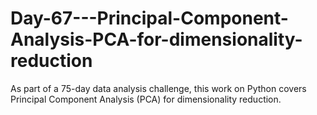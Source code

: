 # Day-67---Principal-Component-Analysis-PCA-for-dimensionality-reduction
As part of a 75-day data analysis challenge, this work on Python covers Principal Component Analysis (PCA) for dimensionality reduction.
